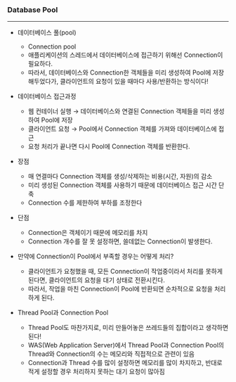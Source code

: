 ### Database Pool
---

- 데이터베이스 풀(pool)
    - Connection pool
    - 애플리케이션의 스레드에서 데이터베이스에 접근하기 위해선 Connection이 필요하다.
    - 따라서, 데이터베이스와 Connection한 객체들을 미리 생성하여 Pool에 저장해두었다가, 클라이언트의 요청이 있을 때마다 사용/반환하는 방식이다!
    
- 데이터베이스 접근과정
    - 웹 컨테이너 실행 → 데이터베이스와 연결된 Connection 객체들을 미리 생성하여 Pool에 저장
    - 클라이언트 요청 → Pool에서 Connection 객체를 가져와 데이터베이스에 접근
    - 요청 처리가 끝나면 다시 Pool에 Connection 객체를 반환한다.
    
- 장점
    - 매 연결마다 Connection 객체를 생성/삭제하는 비용(시간, 자원)의 감소
    - 미리 생성된 Connection 객체를 사용하기 때문에 데이터베이스 접근 시간 단축
    - Connection 수를 제한하여 부하를 조정한다
    
- 단점
    - Connection은 객체이기 때문에 메모리를 차지
    - Connection 개수를 잘 못 설정하면, 쓸데없는 Connection이 발생한다.

- 만약에 Connection이 Pool에서 부족할 경우는 어떻게 처리?
    - 클라이언트가 요청했을 때, 모든 Connection이 작업중이라서 처리를 못하게 된다면, 클라이언트의 요청을 대기 상태로 전환시킨다.
    - 따라서, 작업을 마친 Connection이 Pool에 반환되면 순차적으로 요청을 처리하게 된다.
    
- Thread Pool과 Connection Pool
    - Thread Pool도 마찬가지로, 미리 만들어놓은 쓰레드들의 집합이라고 생각하면 된다!
    - WAS(Web Application Server)에서 Thread Pool과 Connection Pool의 Thread와 Connection의 수는 메모리와 직접적으로 관련이 있음
    - Connection과 Thread 수를 많이 설정하면 메모리를 많이 차지하고, 반대로 적게 설정할 경우 처리하지 못하는 대기 요청이 많아짐
